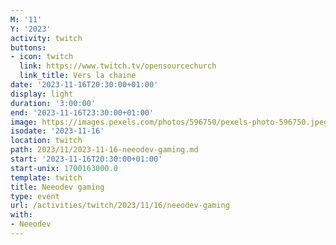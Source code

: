 ```yaml
---
M: '11'
Y: '2023'
activity: twitch
buttons:
- icon: twitch
  link: https://www.twitch.tv/opensourcechurch
  link_title: Vers la chaine
date: '2023-11-16T20:30:00+01:00'
display: light
duration: '3:00:00'
end: '2023-11-16T23:30:00+01:00'
image: https://images.pexels.com/photos/596750/pexels-photo-596750.jpeg
isodate: '2023-11-16'
location: twitch
path: 2023/11/2023-11-16-neeodev-gaming.md
start: '2023-11-16T20:30:00+01:00'
start-unix: 1700163000.0
template: twitch
title: Neeodev gaming
type: event
url: /activities/twitch/2023/11/16/neeodev-gaming
with:
- Neeodev
---
```

